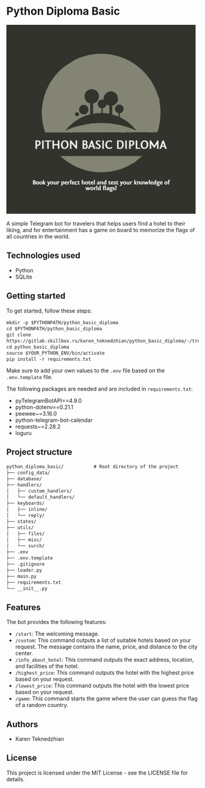 # Python Diploma Basic

![Logo](logo.png)


A simple Telegram bot for travelers that helps users find a hotel to their liking, and for entertainment has a game on board to memorize the flags of all countries in the world.

## Technologies used

- Python
- SQLite

## Getting started

To get started, follow these steps:

```
mkdir -p $PYTHONPATH/python_basic_diploma
cd $PYTHONPATH/python_basic_diploma
git clone https://gitlab.skillbox.ru/karen_teknedzhian/python_basic_diploma/-/tree/master
cd python_basic_diploma
source $YOUR_PYTHON_ENV/bin/activate
pip install -r requirements.txt
```

Make sure to add your own values to the `.env` file based on the `.env.template` file.

The following packages are needed and are included in `requirements.txt`:

- pyTelegramBotAPI==4.9.0
- python-dotenv==0.21.1
- peewee~=3.16.0
- python-telegram-bot-calendar
- requests~=2.28.2
- loguru

## Project structure

```
python_diploma_basic/           # Root directory of the project
├── config_data/
├── database/
├── handlers/
│   ├── custom_handlers/
│   └── default_handlers/
├── keyboards/
│   ├── inline/
│   └── reply/
├── states/
├── utils/
│   ├── files/
│   ├── misc/
│   └── surch/
├── .env
├── .env.template
├── .gitignore
├── loader.py
├── main.py
├── requirements.txt
└── __init__.py
```

## Features

The bot provides the following features:

- `/start`: The welcoming message.
- `/custom`: This command outputs a list of suitable hotels based on your request. The message contains the name, price, and distance to the city center.
- `/info_about_hotel`: This command outputs the exact address, location, and facilities of the hotel.
- `/highest_price`: This command outputs the hotel with the highest price based on your request.
- `/lowest_price`: This command outputs the hotel with the lowest price based on your request.
- `/game`: This command starts the game where the user can guess the flag of a random country.

## Authors

- Karen Teknedzhian

## License

This project is licensed under the MIT License - see the LICENSE file for details.